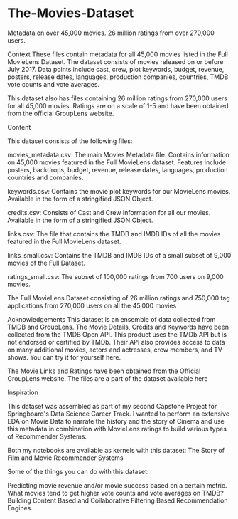 # The-Movies-Dataset
Metadata on over 45,000 movies. 26 million ratings from over 270,000 users.


Context
These files contain metadata for all 45,000 movies listed in the Full MovieLens Dataset. The dataset consists of movies released on or
before July 2017. Data points include cast, crew, plot keywords, budget, revenue, posters, release dates, languages, production
companies, countries, TMDB vote counts and vote averages.

This dataset also has files containing 26 million ratings from 270,000 users for all 45,000 movies. Ratings are on a scale of 1-5 and have
been obtained from the official GroupLens website.

Content

This dataset consists of the following files:

movies_metadata.csv: The main Movies Metadata file. Contains information on 45,000 movies featured in the Full MovieLens dataset. Features include posters, backdrops, budget, revenue, release dates, languages, production countries and companies.

keywords.csv: Contains the movie plot keywords for our MovieLens movies. Available in the form of a stringified JSON Object.

credits.csv: Consists of Cast and Crew Information for all our movies. Available in the form of a stringified JSON Object.

links.csv: The file that contains the TMDB and IMDB IDs of all the movies featured in the Full MovieLens dataset.

links_small.csv: Contains the TMDB and IMDB IDs of a small subset of 9,000 movies of the Full Dataset.

ratings_small.csv: The subset of 100,000 ratings from 700 users on 9,000 movies.

The Full MovieLens Dataset consisting of 26 million ratings and 750,000 tag applications from 270,000 users on all the 45,000 movies 

Acknowledgements
This dataset is an ensemble of data collected from TMDB and GroupLens.
The Movie Details, Credits and Keywords have been collected from the TMDB Open API. This product uses the TMDb API but is not endorsed or certified by TMDb. Their API also provides access to data on many additional movies, actors and actresses, crew members, and TV shows. You can try it for yourself here.

The Movie Links and Ratings have been obtained from the Official GroupLens website. The files are a part of the dataset available here



Inspiration

This dataset was assembled as part of my second Capstone Project for Springboard's Data Science Career Track. I wanted to perform an
extensive EDA on Movie Data to narrate the history and the story of Cinema and use this metadata in combination with MovieLens ratings
to build various types of Recommender Systems.

Both my notebooks are available as kernels with this dataset: The Story of Film and Movie Recommender Systems

Some of the things you can do with this dataset:

Predicting movie revenue and/or movie success based on a certain metric. What movies tend to get higher vote counts and vote averages
on TMDB? Building Content Based and Collaborative Filtering Based Recommendation Engines.
